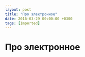 ```yaml
---
layout: post
title: "Про электронное"
date: 2016-03-29 00:00:00 +0300
tags: [Imported]
---
```

# Про электронное 

